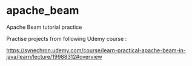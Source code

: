 # apache_beam
Apache Beam tutorial practice

Practise projects from following Udemy course :

https://synechron.udemy.com/course/learn-practical-apache-beam-in-java/learn/lecture/19988312#overview
